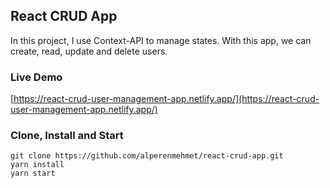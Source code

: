 ## React CRUD App

In this project, I use Context-API to manage states. With this app, we can create, read, update and delete users.

### Live Demo

[https://react-crud-user-management-app.netlify.app/](https://react-crud-user-management-app.netlify.app/)

### Clone, Install and Start

```
git clone https://github.com/alperenmehmet/react-crud-app.git
yarn install
yarn start
```

